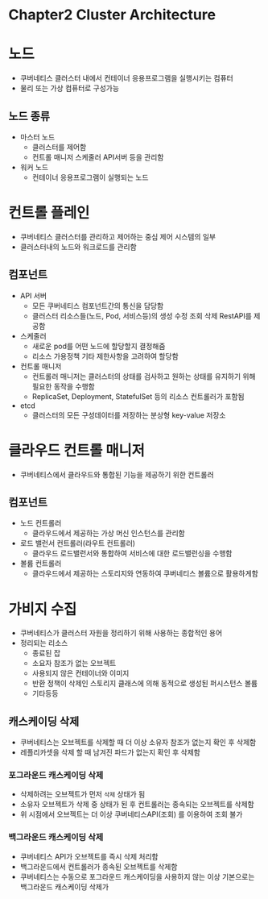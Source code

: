 # Chapter2 Cluster Architecture



# 노드

- 쿠버네티스 클러스터 내에서 컨테이너 응용프로그램을 실행시키는 컴퓨터
- 물리 또는 가상 컴퓨터로 구성가능

## 노드 종류

- 마스터 노드
    - 클러스터를 제어함
    - 컨트롤 매니저 스케줄러 API서버 등을 관리함
- 워커 노드
    - 컨테이너 응용프로그램이 실행되는 노드



# 컨트롤 플레인

- 쿠버네티스 클러스터를 관리하고 제어하는 중심 제어 시스템의 일부
- 클러스터내의 노드와 워크로드를 관리함

## 컴포넌트

- API 서버
    - 모든 쿠버네티스 컴포넌트간의 통신을 담당함
    - 클러스터 리소스들(노드, Pod, 서비스등)의 생성 수정 조회 삭제 RestAPI를 제공함
- 스케줄러
    - 새로운 pod를 어떤 노드에 할당할지 결정해줌
    - 리소스 가용정책 기타 제한사항을 고려하여 할당함
- 컨트롤 매니저
    - 컨트롤러 매니저는 클러스터의 상태를 검사하고 원하는 상태를 유지하기 위해 필요한 동작을 수행함
    - ReplicaSet, Deployment, StatefulSet 등의 리소스 컨트롤러가 포함됨
- etcd
    - 클러스터의 모든 구성데이터를 저장하는 분상형 key-value 저장소



# 클라우드 컨트롤 매니저

- 쿠버네티스에서 클라우드와 통합된 기능을 제공하기 위한 컨트롤러

## 컴포넌트

- 노드 컨트롤러
    - 클라우드에서 제공하는 가상 머신 인스턴스를 관리함
- 로드 밸런서 컨트롤러(라우트 컨트롤러)
    - 클라우드 로드밸런서와 통합하여 서비스에 대한 로드밸런싱을 수행함
- 볼륨 컨트롤러
    - 클라우드에서 제공하는 스토리지와 연동하여 쿠버네티스 볼륨으로 활용하게함



# 가비지 수집

- 쿠버네티스가 클러스터 자원을 정리하기 위해 사용하는 종합적인 용어
- 정리되는 리소스
    - 종료된 잡
    - 소요자 참조가 없는 오브젝트
    - 사용되지 않은 컨테이너와 이미지
    - 반환 정책이 삭제인 스토리지 클래스에 의해 동적으로 생성된 퍼시스턴스 볼륨
    - 기타등등

## 캐스케이딩 삭제

- 쿠버네티스는 오브젝트를 삭제할 때 더 이상 소유자 참조가 없는지 확인 후 삭제함
- 레플리카셋을 삭제 할 때 남겨진 파드가 없는지 확인 후 삭제함

### 포그라운드 캐스케이딩 삭제

- 삭제하려는 오브젝트가 먼저 `삭제` 상태가 됨
- 소유자 오브젝트가 삭제 중 상태가 된 후 컨트롤러는 종속되는 오브젝트를 삭제함
- 위 시점에서 오브젝트는 더 이상 쿠버네티스API(조회) 를 이용하여 조회 불가

### 백그라운드 캐스케이딩 삭제

- 쿠버네티스 API가 오브젝트를 즉시 삭제 처리함
- 백그라운드에서 컨트롤러가 종속된 오브젝트를 삭제함
- 쿠버네티스는 수동으로 포그라운드 캐스케이딩을 사용하지 않는 이상 기본으로는 백그라운드 캐스케이딩 삭제가